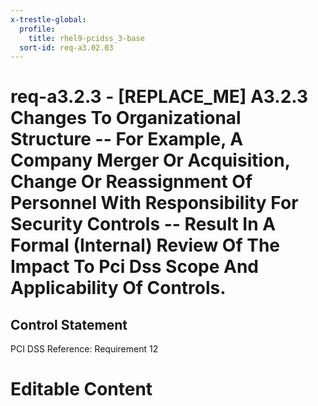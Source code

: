```yaml
---
x-trestle-global:
  profile:
    title: rhel9-pcidss_3-base
  sort-id: req-a3.02.03
---
```


# req-a3.2.3 - \[REPLACE_ME\] A3.2.3 Changes To Organizational Structure -- For Example, A Company Merger Or Acquisition, Change Or Reassignment Of Personnel With Responsibility For Security Controls -- Result In A Formal (Internal) Review Of The Impact To Pci Dss Scope And Applicability Of Controls.

## Control Statement

PCI DSS Reference: Requirement 12

# Editable Content

<!-- Make additions and edits below -->
<!-- The above represents the contents of the control as received by the profile, prior to additions. -->
<!-- If the profile makes additions to the control, they will appear below. -->
<!-- The above markdown may not be edited but you may edit the content below, and/or introduce new additions to be made by the profile. -->
<!-- If there is a yaml header at the top, parameter values may be edited. Use --set-parameters to incorporate the changes during assembly. -->
<!-- The content here will then replace what is in the profile for this control, after running profile-assemble. -->
<!-- The current profile has no added parts for this control, but you may add new ones here. -->
<!-- Each addition must have a heading either of the form ## Control my_addition_name -->
<!-- or ## Part a. (where the a. refers to one of the control statement labels.) -->
<!-- "## Control" parts are new parts added after the statement part. -->
<!-- "## Part" parts are new parts added into the top-level statement part with that label. -->
<!-- Subparts may be added with nested hash levels of the form ### My Subpart Name -->
<!-- underneath the parent ## Control or ## Part being added -->
<!-- See https://oscal-compass.github.io/compliance-trestle/tutorials/ssp_profile_catalog_authoring/ssp_profile_catalog_authoring for guidance. -->
